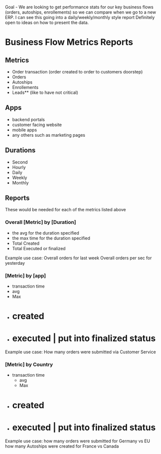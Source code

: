 Goal - 
We are looking to get performance stats for our key business flows (orders, autoships, enrollements) so we can compare when we go to a new ERP. I can see this going into a daily/weekly/monthly style report
Definitely open to ideas on how to present the data.

# Business Flow Metrics Reports

## Metrics

- Order transaction (order created to order to customers doorstep)
- Orders
- Autoships
- Enrollements
- Leads** (like to have not critical)

## Apps

- backend portals
- customer facing website
- mobile apps
- any others such as marketing pages

## Durations

- Second
- Hourly
- Daily
- Weekly
- Monthly

## Reports 

These would be needed for each of the metrics listed above

### Overall [Metric] by [Duration]

- the avg for the duration specified
- the max time for the duration specified
- Total Created
- Total Executed or finalized

Example use case: 
Overall orders for last week
Overall orders per sec for yesterday

### [Metric] by [app] 

- transaction time
 - avg
 - Max
- # created
- # executed | put into finalized status

Example use case: 
How many orders were submitted via Customer Service

### [Metric] by Country 

- transaction time
  - avg
  - Max
- # created
- # executed | put into finalized status

Example use case: 
how many orders were submitted for Germany vs EU
how many Autoships were created for France vs Canada

